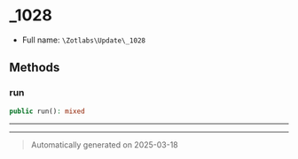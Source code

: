 
# _1028





* Full name: `\Zotlabs\Update\_1028`




## Methods


### run



```php
public run(): mixed
```












***


***
> Automatically generated on 2025-03-18
